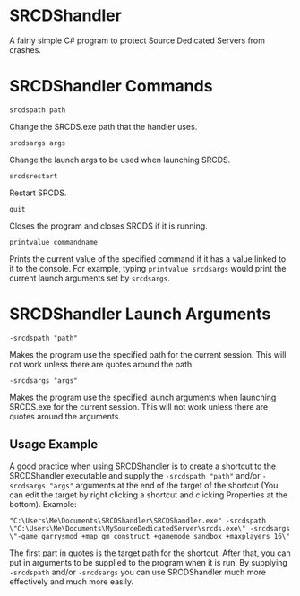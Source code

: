 # SRCDShandler
A fairly simple C# program to protect Source Dedicated Servers from crashes.

# SRCDShandler Commands
```
srcdspath path
```
Change the SRCDS.exe path that the handler uses.
```
srcdsargs args
```
Change the launch args to be used when launching SRCDS.
```
srcdsrestart
```
Restart SRCDS.

```
quit
```
Closes the program and closes SRCDS if it is running.

```
printvalue commandname
```
Prints the current value of the specified command if it has a value linked to it to the console. For example, typing `printvalue srcdsargs` would print the current launch arguments set by `srcdsargs`.

# SRCDShandler Launch Arguments

```
-srcdspath "path"
```
Makes the program use the specified path for the current session. This will not work unless there are quotes around the path.

```
-srcdsargs "args"
```
Makes the program use the specified launch arguments when launching SRCDS.exe for the current session. This will not work unless there are quotes around the arguments.

## Usage Example

  A good practice when using SRCDShandler is to create a shortcut to the SRCDShandler executable and supply the `-srcdspath "path"` and/or `-srcdsargs "args"` arguments at the end of the target of the shortcut (You can edit the target by right clicking a shortcut and clicking Properties at the bottom). Example:
```
"C:\Users\Me\Documents\SRCDShandler\SRCDShandler.exe" -srcdspath \"C:\Users\Me\Documents\MySourceDedicatedServer\srcds.exe\" -srcdsargs \"-game garrysmod +map gm_construct +gamemode sandbox +maxplayers 16\"
```
  The first part in quotes is the target path for the shortcut. After that, you can put in arguments to be supplied to the program when it is run. By supplying `-srcdspath` and/or `-srcdsargs` you can use SRCDShandler much more effectively and much more easily.
